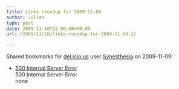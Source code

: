 ```yaml
---
title: Links roundup for 2009-11-09
author: Julian
type: post
date: 2009-11-10T22:00:00+00:00
url: /2009/11/10/links-roundup-for-2009-11-09-2/

---
```

Shared bookmarks for [del.icio.us][1] user [Synesthesia][2] on 2009-11-09:

  * [500 Internal Server Error][3]  
    500 Internal Server Error  
    none

 [1]: http://del.icio.us/
 [2]: http://del.icio.us/synesthesia
 [3]: http://feeds.delicious.com/v2/rss/synesthesia